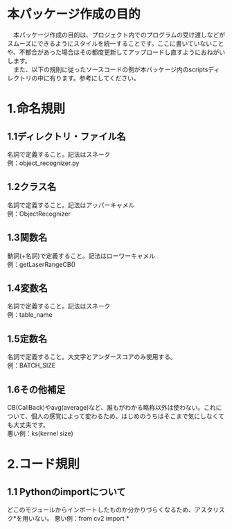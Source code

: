 # 本パッケージ作成の目的  
　本パッケージ作成の目的は、プロジェクト内でのプログラムの受け渡しなどがスムーズにできるようにスタイルを統一することです。ここに書いていないことや、不都合があった場合はその都度更新してアップロードし直すようにおねがいします。  
　また、以下の規則に従ったソースコードの例が本パッケージ内のscriptsディレクトリの中に有ります。参考にしてください。

# 1.命名規則  
## 1.1ディレクトリ・ファイル名  
名詞で定義すること。記法はスネーク  
例：object_recognizer.py  

## 1.2クラス名  
名詞で定義すること。記法はアッパーキャメル  
例：ObjectRecognizer

## 1.3関数名
動詞(+名詞)で定義すること。記法はローワーキャメル  
例：getLaserRangeCB()

## 1.4変数名
名詞で定義すること。記法はスネーク  
例：table_name

## 1.5定数名
名詞で定義すること。大文字とアンダースコアのみ使用する。  
例：BATCH_SIZE

## 1.6その他補足
CB(CallBack)やavg(average)など、誰もがわかる略称以外は使わない。これについて、個人の感覚によって変わるため、はじめのうちはそこまで気にしなくても大丈夫です。  
悪い例：ks(kernel size)

# 2.コード規則  
## 1.1 Pythonのimportについて  
どこのモジュールからインポートしたものか分かりづらくなるため、アスタリスク*を用いない。
悪い例：from cv2 import *

